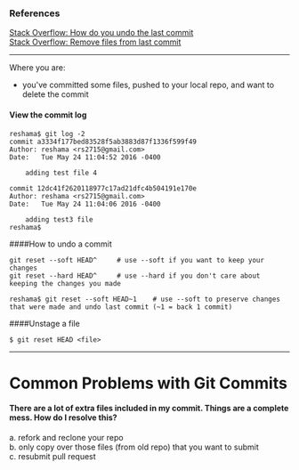 ### References

[Stack Overflow:  How do you undo the last commit](http://stackoverflow.com/questions/927358/how-do-you-undo-the-last-commit)  
[Stack Overflow:  Remove files from last commit](http://stackoverflow.com/questions/12481639/remove-files-from-git-commit)  

---


Where you are:  
 * you've committed some files, pushed to your local repo, and want to delete the commit

#### View the commit log
```console
reshama$ git log -2
commit a3334f177bed83528f5ab3883d87f1336f599f49
Author: reshama <rs2715@gmail.com>
Date:   Tue May 24 11:04:52 2016 -0400

    adding test file 4

commit 12dc41f2620118977c17ad21dfc4b504191e170e
Author: reshama <rs2715@gmail.com>
Date:   Tue May 24 11:04:06 2016 -0400

    adding test3 file
reshama$ 
```
####How to undo a commit
```console
git reset --soft HEAD^     # use --soft if you want to keep your changes
git reset --hard HEAD^     # use --hard if you don't care about keeping the changes you made
```
```
reshama$ git reset --soft HEAD~1    # use --soft to preserve changes that were made and undo last commit (~1 = back 1 commit)
```

####Unstage a file
```
$ git reset HEAD <file>       
````


---
# Common Problems with Git Commits

#### There are a lot of extra files included in my commit.  Things are a complete mess.  How do I resolve this?   
a.  refork and reclone your repo  
b.  only copy over those files (from old repo) that you want to submit  
c.  resubmit pull request

